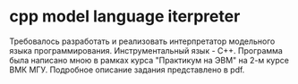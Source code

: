 # cpp model language iterpreter
Требовалось разработать и реализовать интерпретатор модельного языка программирования. Инструментальный язык - C++.
Программа была написано мною в рамках курса "Практикум на ЭВМ" на 2-м курсе ВМК МГУ.
Подробное описание задания представлено в pdf.
